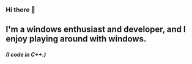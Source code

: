 ### Hi there 👋

## I'm a windows enthusiast and developer, and I enjoy playing around with windows.

##### (I code in C++.)
